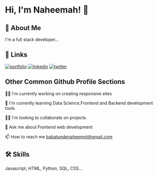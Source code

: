 
# Hi, I'm Naheemah! 👋


## 🚀 About Me
I'm a full stack developer...


## 🔗 Links
[![portfolio](https://img.shields.io/badge/my_portfolio-000?style=for-the-badge&logo=ko-fi&logoColor=white)](https://www.naheemahbabatunde.com/)
[![linkedin](https://img.shields.io/badge/linkedin-0A66C2?style=for-the-badge&logo=linkedin&logoColor=white)](https://www.linkedin.com/in/naheemot-babatunde-87bb4218b/)
[![twitter](https://img.shields.io/badge/twitter-1DA1F2?style=for-the-badge&logo=twitter&logoColor=white)](https://twitter.com/BabatundeNahee1)


## Other Common Github Profile Sections
👩‍💻 I'm currently working on creating responsive sites

🧠 I'm currently learning Data Science,Frontend and Backend development tools

👯‍♀️ I'm looking to collaborate on projects

💬 Ask me about Frontend web development

📫 How to reach me babatundenaheemot@gmail.com



## 🛠 Skills
Javascript, HTML, Python, SQL, CSS...

